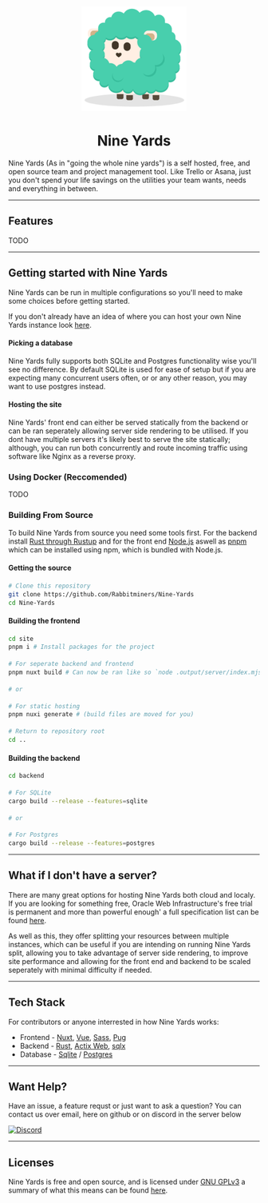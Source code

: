 <p align="center">
<img style="width: 15em;" src="display/fern.svg" alt="fern"/>
<h1 align="center"> Nine Yards </h1>
</p>

Nine Yards (As in "going the whole nine yards") is a self hosted, free, and open source team and project management tool. Like Trello or Asana, just you don't spend your life savings on the utilities your team wants, needs and everything in between.

---

## Features

TODO

---

## Getting started with Nine Yards

Nine Yards can be run in multiple configurations so you'll need to make some choices before getting started. 

If you don't already have an idea of where you can host your own Nine Yards instance look [here](#what-if-i-dont-have-a-server).

#### Picking a database

Nine Yards fully supports both SQLite and Postgres functionality wise you'll see no difference. By default SQLite is used for ease of setup but if you are expecting many concurrent users often, or or any other reason, you may want to use postgres instead.

#### Hosting the site

Nine Yards' front end can either be served statically from the backend or can be ran seperately allowing server side rendering to be utilised. If you dont have multiple servers it's likely best to serve the site statically; although, you can run both concurrently and route incoming traffic using software like Nginx as a reverse proxy.

### Using Docker (Reccomended)

TODO

### Building From Source

To build Nine Yards from source you need some tools first. For the backend install [Rust through Rustup](https://www.rust-lang.org/tools/install) and for the front end [Node.js](https://nodejs.org/en) aswell as [pnpm](https://pnpm.io/installation#using-npm) which can be installed using npm, which is bundled with Node.js.

#### Getting the source

```bash
# Clone this repository
git clone https://github.com/Rabbitminers/Nine-Yards
cd Nine-Yards
```

#### Building the frontend

```bash
cd site
pnpm i # Install packages for the project

# For seperate backend and frontend 
pnpm nuxt build # Can now be ran like so `node .output/server/index.mjs`

# or

# For static hosting 
pnpm nuxi generate # (build files are moved for you)

# Return to repository root
cd ..
```

#### Building the backend

```bash
cd backend

# For SQLite
cargo build --release --features=sqlite

# or 

# For Postgres
cargo build --release --features=postgres
```
---

## What if I don't have a server?

There are many great options for hosting Nine Yards both cloud and localy. If you are looking for something free, Oracle Web Infrastructure's free trial is permanent and more than powerful enough' a full specification list can be found [here](https://www.oracle.com/cloud/free/). 

As well as this, they offer splitting your resources between multiple instances, which can be useful if you are intending on running Nine Yards split, allowing you to take advantage of server side rendering, to improve site performance and allowing for the front end and backend to be scaled seperately with minimal difficulty if needed. 

---

## Tech Stack

For contributors or anyone interrested in how Nine Yards works:

- Frontend - [Nuxt](https://nuxt.com/), [Vue](https://vuejs.org/), [Sass](https://sass-lang.com/), [Pug](https://pugjs.org/api/getting-started.html)
- Backend - [Rust](https://www.rust-lang.org/), [Actix Web](https://actix.rs/), [sqlx](https://github.com/launchbadge/sqlx)
- Database - [Sqlite](https://www.sqlite.org/index.html) / [Postgres]("https://www.postgresql.org/")

---

## Want Help?

Have an issue, a feature requst or just want to ask a question? You can contact us over email, here on github or on discord in the server below

[![Discord][1]][2]

[1]: https://discordapp.com/api/guilds/1069326955742244884/widget.png?style=banner2
[2]: https://discord.gg/GJsQadv9Mc

---

## Licenses

Nine Yards is free and open source, and is licensed under [GNU GPLv3](./LICENSE) a summary of what this means can be found [here](https://choosealicense.com/licenses/gpl-3.0/).
